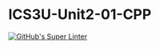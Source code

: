 # ICS3U-Unit2-01-CPP

[![GitHub's Super Linter](https://github.com/Seti-Ngabo/ICS3U-Unit2-01-CPP/workflows/GitHub's%20Super%20Linter/badge.svg)](https://github.com/Seti-Ngabo/ICS3U-Unit2-01-CPP/actions)
